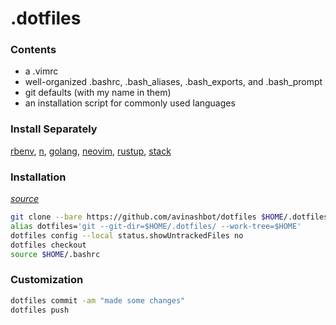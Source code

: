 # .dotfiles

### Contents

- a .vimrc
- well-organized .bashrc, .bash_aliases, .bash_exports, and .bash_prompt
- git defaults (with my name in them)
- an installation script for commonly used languages

### Install Separately

[rbenv](https://github.com/rbenv/rbenv),
[n](https://github.com/tj/n),
[golang](https://golang.org/doc/install#install),
[neovim](https://github.com/neovim/neovim/wiki/Installing-Neovim),
[rustup](https://www.rustup.rs/),
[stack](https://docs.haskellstack.org/en/stable/README/#how-to-install)

### Installation

*[source](https://developer.atlassian.com/blog/2016/02/best-way-to-store-dotfiles-git-bare-repo)*

```sh
git clone --bare https://github.com/avinashbot/dotfiles $HOME/.dotfiles
alias dotfiles='git --git-dir=$HOME/.dotfiles/ --work-tree=$HOME'
dotfiles config --local status.showUntrackedFiles no
dotfiles checkout
source $HOME/.bashrc
```

### Customization

```sh
dotfiles commit -am "made some changes"
dotfiles push
```

